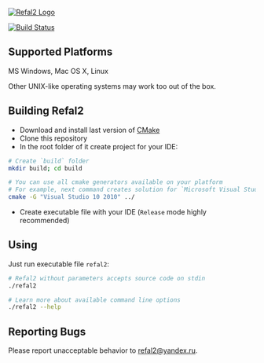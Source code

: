 [![Refal2 Logo](http://refal2.github.io/images/refal2_logo.png)](http://refal2.github.io)

[![Build Status](https://travis-ci.org/cmc-msu-ai/refal.svg?branch=master)](https://travis-ci.org/cmc-msu-ai/refal)

## Supported Platforms

MS Windows, Mac OS X, Linux

Other UNIX-like operating systems may work too out of the box.

## Building Refal2

- Download and install last version of [CMake](http://www.cmake.org/download/)
- Clone this repository
- In the root folder of it create project for your IDE:
```sh
# Create `build` folder
mkdir build; cd build

# You can use all cmake generators available on your platform
# For example, next command creates solution for `Microsoft Visual Studio 2010`
cmake -G "Visual Studio 10 2010" ../
```
- Create executable file with your IDE (`Release` mode highly recommended)

## Using

Just run executable file `refal2`:
```sh
# Refal2 without parameters accepts source code on stdin
./refal2

# Learn more about available command line options
./refal2 --help
```

## Reporting Bugs

Please report unacceptable behavior to refal2@yandex.ru.
